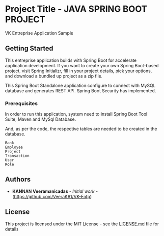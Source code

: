 # Project Title - JAVA SPRING BOOT PROJECT

VK Entreprise Application Sample

## Getting Started

This entreprise application builds with Spring Boot for accelerate application development. If you want to create your own Spring Boot-based project, visit Spring Initializr, fill in your project details, pick your options, and download a bundled up project as a zip file.

This Spring Boot Standalone application configure to connect with MySQL database and generates REST API. Spring Boot Security has implemented.
   

### Prerequisites

In order to run this application, system need to install Spring Boot Tool Suite, Maven and MySql Database.

And, as per the code, the respective tables are needed to be created in the database.

```
Bank
Employee
Project
Transaction
User
Role
```



## Authors

* **KANNAN Veeramanicadas** - *Initial work* - (https://github.com/VeeraK81/VK-Entp)


## License

This project is licensed under the MIT License - see the [LICENSE.md](LICENSE.md) file for details



